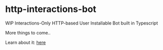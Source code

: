 # http-interactions-bot

WIP
Interactions-Only HTTP-based User Installable Bot built in Typescript

More things to come..



Learn about it: [here](https://discord.com/developers/docs/interactions/receiving-and-responding#receiving-an-interaction)
